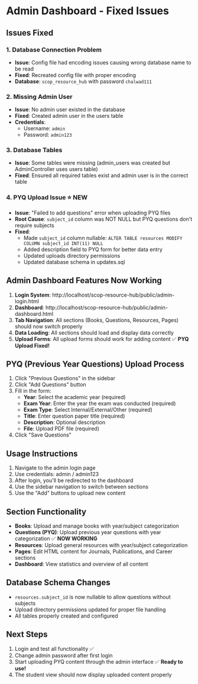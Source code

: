 # Admin Dashboard - Fixed Issues

## Issues Fixed

### 1. Database Connection Problem
- **Issue**: Config file had encoding issues causing wrong database name to be read
- **Fixed**: Recreated config file with proper encoding
- **Database**: `scop_resource_hub` with password `chalwad111`

### 2. Missing Admin User
- **Issue**: No admin user existed in the database
- **Fixed**: Created admin user in the users table
- **Credentials**: 
  - Username: `admin`
  - Password: `admin123`

### 3. Database Tables
- **Issue**: Some tables were missing (admin_users was created but AdminController uses users table)
- **Fixed**: Ensured all required tables exist and admin user is in the correct table

### 4. PYQ Upload Issue ⭐ NEW
- **Issue**: "Failed to add questions" error when uploading PYQ files
- **Root Cause**: `subject_id` column was NOT NULL but PYQ questions don't require subjects
- **Fixed**: 
  - Made `subject_id` column nullable: `ALTER TABLE resources MODIFY COLUMN subject_id INT(11) NULL`
  - Added description field to PYQ form for better data entry
  - Updated uploads directory permissions
  - Updated database schema in updates.sql

## Admin Dashboard Features Now Working

1. **Login System**: http://localhost/scop-resource-hub/public/admin-login.html
2. **Dashboard**: http://localhost/scop-resource-hub/public/admin-dashboard.html
3. **Tab Navigation**: All sections (Books, Questions, Resources, Pages) should now switch properly
4. **Data Loading**: All sections should load and display data correctly
5. **Upload Forms**: All upload forms should work for adding content ✅ **PYQ Upload Fixed!**

## PYQ (Previous Year Questions) Upload Process

1. Click "Previous Questions" in the sidebar
2. Click "Add Questions" button
3. Fill in the form:
   - **Year**: Select the academic year (required)
   - **Exam Year**: Enter the year the exam was conducted (required)
   - **Exam Type**: Select Internal/External/Other (required)
   - **Title**: Enter question paper title (required)
   - **Description**: Optional description
   - **File**: Upload PDF file (required)
4. Click "Save Questions"

## Usage Instructions

1. Navigate to the admin login page
2. Use credentials: admin / admin123
3. After login, you'll be redirected to the dashboard
4. Use the sidebar navigation to switch between sections
5. Use the "Add" buttons to upload new content

## Section Functionality

- **Books**: Upload and manage books with year/subject categorization
- **Questions (PYQ)**: Upload previous year questions with year categorization ✅ **NOW WORKING**
- **Resources**: Upload general resources with year/subject categorization  
- **Pages**: Edit HTML content for Journals, Publications, and Career sections
- **Dashboard**: View statistics and overview of all content

## Database Schema Changes

- `resources.subject_id` is now nullable to allow questions without subjects
- Upload directory permissions updated for proper file handling
- All tables properly created and configured

## Next Steps

1. Login and test all functionality ✅
2. Change admin password after first login
3. Start uploading PYQ content through the admin interface ✅ **Ready to use!**
4. The student view should now display uploaded content properly